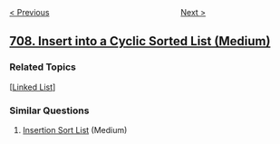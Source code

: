 <!--|This file generated by command(leetcode description); DO NOT EDIT.    |-->
<!--+----------------------------------------------------------------------+-->
<!--|@author    openset <openset.wang@gmail.com>                           |-->
<!--|@link      https://github.com/openset                                 |-->
<!--|@home      https://github.com/tonymontaro/leetcode-hints                        |-->
<!--+----------------------------------------------------------------------+-->

[< Previous](https://github.com/tonymontaro/leetcode-hints/tree/master/problems/design-linked-list "Design Linked List")
　　　　　　　　　　　　　　　　
[Next >](https://github.com/tonymontaro/leetcode-hints/tree/master/problems/to-lower-case "To Lower Case")

## [708. Insert into a Cyclic Sorted List (Medium)](https://leetcode.com/problems/insert-into-a-cyclic-sorted-list "循环有序列表的插入")



### Related Topics
  [[Linked List](https://github.com/tonymontaro/leetcode-hints/tree/master/tag/linked-list/README.md)]

### Similar Questions
  1. [Insertion Sort List](https://github.com/tonymontaro/leetcode-hints/tree/master/problems/insertion-sort-list) (Medium)
